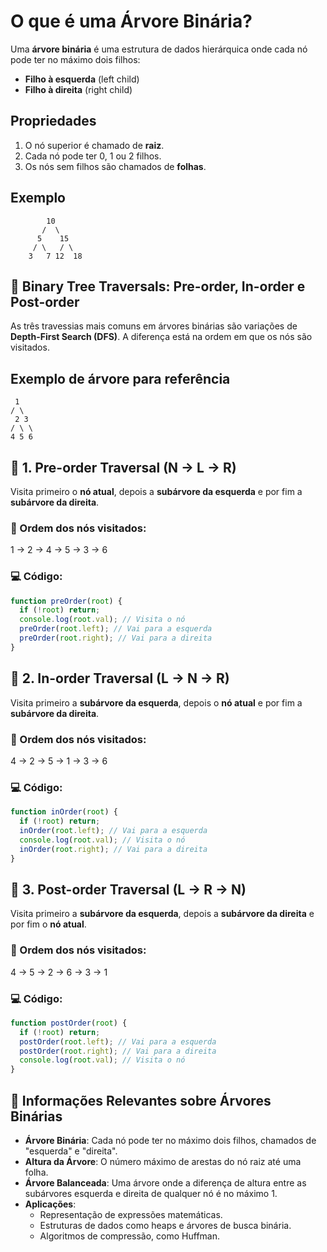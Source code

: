 # O que é uma Árvore Binária?

Uma **árvore binária** é uma estrutura de dados hierárquica onde cada nó pode ter no máximo dois filhos:

- **Filho à esquerda** (left child)
- **Filho à direita** (right child)

## Propriedades

1. O nó superior é chamado de **raiz**.
2. Cada nó pode ter 0, 1 ou 2 filhos.
3. Os nós sem filhos são chamados de **folhas**.

## Exemplo

```plaintext
        10
       /  \
      5    15
     / \   / \
    3   7 12  18
```

## 🌳 Binary Tree Traversals: Pre-order, In-order e Post-order

As três travessias mais comuns em árvores binárias são variações de **Depth-First Search (DFS)**. A diferença está na ordem em que os nós são visitados.

## Exemplo de árvore para referência

```
 1
/ \
 2 3
/ \ \
4 5 6

```

## 📌 1. Pre-order Traversal (N → L → R)

Visita primeiro o **nó atual**, depois a **subárvore da esquerda** e por fim a **subárvore da direita**.

### 🧠 Ordem dos nós visitados:

1 → 2 → 4 → 5 → 3 → 6

### 💻 Código:

```js
function preOrder(root) {
  if (!root) return;
  console.log(root.val); // Visita o nó
  preOrder(root.left); // Vai para a esquerda
  preOrder(root.right); // Vai para a direita
}
```

## 📌 2. In-order Traversal (L → N → R)

Visita primeiro a **subárvore da esquerda**, depois o **nó atual** e por fim a **subárvore da direita**.

### 🧠 Ordem dos nós visitados:

4 → 2 → 5 → 1 → 3 → 6

### 💻 Código:

```js
function inOrder(root) {
  if (!root) return;
  inOrder(root.left); // Vai para a esquerda
  console.log(root.val); // Visita o nó
  inOrder(root.right); // Vai para a direita
}
```

## 📌 3. Post-order Traversal (L → R → N)

Visita primeiro a **subárvore da esquerda**, depois a **subárvore da direita** e por fim o **nó atual**.

### 🧠 Ordem dos nós visitados:

4 → 5 → 2 → 6 → 3 → 1

### 💻 Código:

```js
function postOrder(root) {
  if (!root) return;
  postOrder(root.left); // Vai para a esquerda
  postOrder(root.right); // Vai para a direita
  console.log(root.val); // Visita o nó
}
```

## 🌳 Informações Relevantes sobre Árvores Binárias

- **Árvore Binária**: Cada nó pode ter no máximo dois filhos, chamados de "esquerda" e "direita".
- **Altura da Árvore**: O número máximo de arestas do nó raiz até uma folha.
- **Árvore Balanceada**: Uma árvore onde a diferença de altura entre as subárvores esquerda e direita de qualquer nó é no máximo 1.
- **Aplicações**:
  - Representação de expressões matemáticas.
  - Estruturas de dados como heaps e árvores de busca binária.
  - Algoritmos de compressão, como Huffman.
